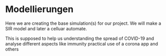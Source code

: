 # Modellierungen

Here we are creating the base simulation(s) for our project. We will make a SIR model and later a celluar automate.

This is supposed to help us understanding the spread of COVID-19 and analyse different aspects like immunity practical use of a corona app and others